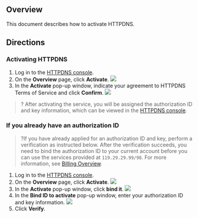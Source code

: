 
## Overview
This document describes how to activate HTTPDNS.

## Directions
### Activating HTTPDNS
1. Log in to the [HTTPDNS console](https://console.cloud.tencent.com/httpdns).
2. On the **Overview** page, click **Activate**.
![](https://qcloudimg.tencent-cloud.cn/raw/808b250b9e86751ad274419d98bc1401.png)
3. In the **Activate** pop-up window, indicate your agreement to HTTPDNS Terms of Service and click **Confirm**.
![](https://qcloudimg.tencent-cloud.cn/raw/365f59bcdcd7bbd1d1d7ac3dc7e71a4e.png)

>? After activating the service, you will be assigned the authorization ID and key information, which can be viewed in the [HTTPDNS console](https://console.cloud.tencent.com/httpdns).

### If you already have an authorization ID
>?If you have already applied for an authorization ID and key, perform a verification as instructed below. After the verification succeeds, you need to bind the authorization ID to your current account before you can use the services provided at `119.29.29.99/98`. For more information, see [Billing Overview](https://intl.cloud.tencent.com/document/product/1130/44459).
>
1. Log in to the [HTTPDNS console](https://console.cloud.tencent.com/httpdns).
2. On the **Overview** page, click **Activate**.
![](https://qcloudimg.tencent-cloud.cn/raw/0559dd69ad23dd1f600e306d10513ad3.png)
3. In the **Activate** pop-up window, click **bind it**.
![](https://qcloudimg.tencent-cloud.cn/raw/61dffef1f1e208cd37cbfa792eb5ee25.png)
3. In the **Bind ID to activate** pop-up window, enter your authorization ID and key information.
![](https://qcloudimg.tencent-cloud.cn/raw/1fb1eb094a8d53220e42ec3bea3ae732.png)
4. Click **Verify**.
